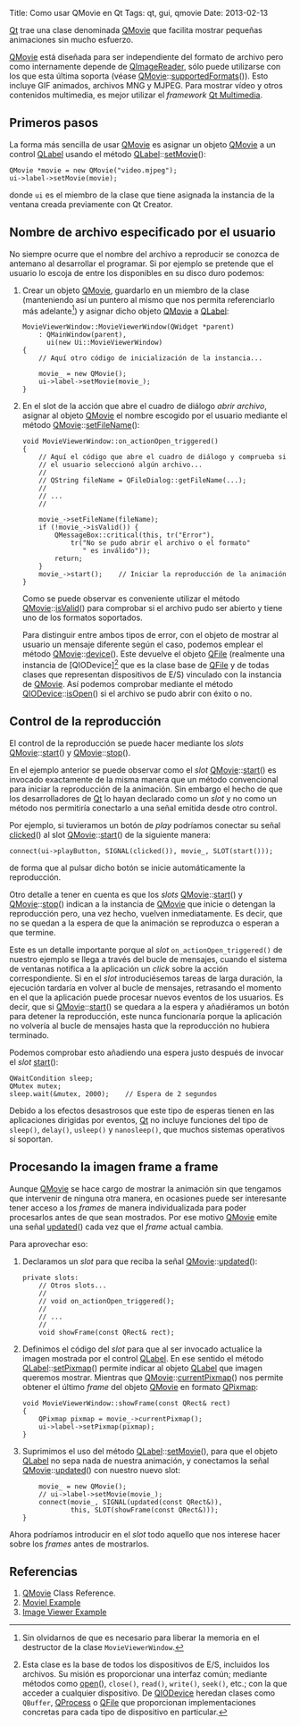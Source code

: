 Title: Como usar QMovie en Qt
Tags: qt, gui, qmovie
Date: 2013-02-13

[Qt] trae una clase denominada [QMovie] que facilita mostrar pequeñas
animaciones sin mucho esfuerzo.

[QMovie] está diseñada para ser independiente del formato de archivo pero como
internamente depende de [QImageReader], sólo puede utilizarse con los que esta
última soporta (véase [QMovie]::[supportedFormats][]()). Esto incluye GIF
animados, archivos MNG y MJPEG. Para mostrar vídeo y otros contenidos
multimedia, es mejor utilizar el _framework_ [Qt Multimedia].

## Primeros pasos

La forma más sencilla de usar [QMovie] es asignar un objeto [QMovie] a un
control [QLabel] usando el método [QLabel]::[setMovie][]():

    QMovie *movie = new QMovie("video.mjpeg");
    ui->label->setMovie(movie);

donde `ui` es el miembro de la clase que tiene asignada la instancia de la
ventana creada previamente con Qt Creator.
    
## Nombre de archivo especificado por el usuario

No siempre ocurre que el nombre del archivo a reproducir se conozca de antemano
al desarrollar el programar. Si por ejemplo se pretende que el usuario lo
escoja de entre los disponibles en su disco duro podemos:

 1. Crear un objeto [QMovie], guardarlo en un miembro de la clase (manteniendo
 así un puntero al mismo que nos permita referenciarlo más adelante[^1]) y asignar
 dicho objeto [QMovie] a [QLabel]:

        MovieViewerWindow::MovieViewerWindow(QWidget *parent)
            : QMainWindow(parent),
              ui(new Ui::MovieViewerWindow)
        {
            // Aquí otro código de inicialización de la instancia...

            movie_ = new QMovie();
            ui->label->setMovie(movie_);
        }

 2. En el slot de la acción que abre el cuadro de diálogo _abrir archivo_,
 asignar al objeto [QMovie] el nombre escogido por el usuario mediante el
 método [QMovie]::[setFileName][]():

        void MovieViewerWindow::on_actionOpen_triggered()
        {
            // Aquí el código que abre el cuadro de diálogo y comprueba si
            // el usuario seleccionó algún archivo...
            //
            // QString fileName = QFileDialog::getFileName(...);
            //
            // ...
            //

            movie_->setFileName(fileName);
            if (!movie_->isValid()) {
                QMessageBox::critical(this, tr("Error"),
                    tr("No se pudo abrir el archivo o el formato"
                       " es inválido"));
                return;
            }
            movie_->start();    // Iniciar la reproducción de la animación
        }

    Como se puede observar es conveniente utilizar el método [QMovie]::[isValid][]()
para comprobar si el archivo pudo ser abierto y tiene uno de los formatos soportados.

    Para distinguir entre ambos tipos de error, con el objeto de mostrar al usuario
un mensaje diferente según el caso, podemos emplear el método [QMovie]::[device][]().
Este devuelve el objeto [QFile] (realmente una instancia de [QIODevice][^2] que es la clase
base de [QFile] y de todas clases que representan dispositivos de E/S) vinculado con
la instancia de [QMovie]. Así podemos comprobar mediante el método
[QIODevice]::[isOpen][]() si el archivo se pudo abrir con éxito o no.

## Control de la reproducción

El control de la reproducción se puede hacer mediante los _slots_
[QMovie]::[start][]() y [QMovie]::[stop][]().

En el ejemplo anterior se puede observar como el _slot_ [QMovie]::[start][]()
es invocado exactamente de la misma manera que un método convencional para
iniciar la reproducción de la animación. Sin embargo el hecho de que los
desarrolladores de [Qt] lo hayan declarado como un _slot_ y no como un
método nos permitiría conectarlo a una señal emitida desde otro control.

Por ejemplo, si tuvieramos un botón de _play_ podríamos conectar su señal
[clicked][]() al slot [QMovie]::[start][]() de la siguiente manera:

    connect(ui->playButton, SIGNAL(clicked()), movie_, SLOT(start()));

de forma que al pulsar dicho botón se inicie automáticamente la reproducción.

Otro detalle a tener en cuenta es que los _slots_ [QMovie]::[start][]()
y [QMovie]::[stop][]() indican a la instancia de [QMovie] que inicie o detengan
la reproducción pero, una vez hecho, vuelven inmediatamente. Es decir, que no
se quedan a la espera de que la animación se reproduzca o esperan a que termine.

Este es un detalle importante porque al _slot_ `on_actionOpen_triggered()` de
nuestro ejemplo se llega a través del bucle de mensajes, cuando el sistema de
ventanas notifica a la aplicación un _click_ sobre la acción correspondiente. Si
en el _slot_ introduciésemos tareas de larga duración, la ejecución tardaría en
volver al bucle de mensajes, retrasando el momento en el que la aplicación puede
procesar nuevos eventos de los usuarios. Es decir, que si
[QMovie]::[start][]() se quedara a la espera y añadiéramos un botón para detener
la reproducción, este nunca funcionaría porque la aplicación no volvería al bucle
de mensajes hasta que la reproducción no hubiera terminado.

Podemos comprobar esto añadiendo una espera justo después de invocar el
_slot_ [start][]():

    QWaitCondition sleep;
    QMutex mutex;
    sleep.wait(&mutex, 2000);    // Espera de 2 segundos

Debido a los efectos desastrosos que este tipo de esperas tienen en las aplicaciones
dirigidas por eventos, [Qt] no incluye funciones del tipo de `sleep()`, `delay()`,
`usleep()` y `nanosleep()`, que muchos sistemas operativos sí soportan.
                     
## Procesando la imagen frame a frame

Aunque [QMovie] se hace cargo de mostrar la animación sin que tengamos que intervenir
de ninguna otra manera, en ocasiones puede ser interesante tener acceso a los
_frames_ de manera individualizada para poder procesarlos antes de que sean mostrados.
Por ese motivo [QMovie] emite una señal [updated][]() cada vez que el _frame_
actual cambia.

Para aprovechar eso:

 1. Declaramos un _slot_ para que reciba la señal [QMovie]::[updated][]():

        private slots:
            // Otros slots...
            //
            // void on_actionOpen_triggered();
            //
            // ...
            //
            void showFrame(const QRect& rect);

 2. Definimos el código del _slot_ para que al ser invocado actualice la
imagen mostrada por el control [QLabel]. En ese sentido el método
[QLabel]::[setPixmap][]() permite indicar al objeto [QLabel] que imagen queremos
mostrar. Mientras que [QMovie]::[currentPixmap][]() nos permite obtener el último
_frame_ del objeto [QMovie] en formato [QPixmap]:

        void MovieViewerWindow::showFrame(const QRect& rect)
        {
            QPixmap pixmap = movie_->currentPixmap();
            ui->label->setPixmap(pixmap);
        }

 3. Suprimimos el uso del método [QLabel]::[setMovie][](), para que el
objeto [QLabel] no sepa nada de nuestra animación, y conectamos la señal
[QMovie]::[updated][]() con nuestro nuevo slot:

            movie_ = new QMovie();
            // ui->label->setMovie(movie_);
            connect(movie_, SIGNAL(updated(const QRect&)),
                    this, SLOT(showFrame(const QRect&)));
        }

Ahora podríamos introducir en el _slot_ todo aquello que nos interese hacer
sobre los _frames_ antes de mostrarlos.

## Referencias

 1. [QMovie] Class Reference.
 2. [Moviel Example](http://qt-project.org/doc/qt-5.0/qtwidgets/widgets-movie.html)
 3. [Image Viewer Example](http://qt-project.org/doc/qt-5.0/qtwidgets/widgets-imageviewer.html)

[Qt]: |filename|/Overviews/proyecto-qt.md "Proyecto Qt"
[QMovie]: http://qt-project.org/doc/qt-5.0/qtgui/qmovie.html "QMovie"
[QImageReader]: http://qt-project.org/doc/qt-5.0/qtgui/qimagereader.html "QImageReader"
[supportedFormats]: http://qt-project.org/doc/qt-5.0/qtgui/qmovie.html#supportedFormats "QMovie::supportedFormats()"
[Qt Multimedia]: http://qt-project.org/doc/qt-5.0/qtmultimedia/multimediaoverview.html "Qt Multimedia"
[QLabel]: http://qt-project.org/doc/qt-5.0/qtwidgets/qlabel.html "QLabel"
[setMovie]: http://qt-project.org/doc/qt-5.0/qtwidgets/qlabel.html#setMovie "QLabel::setMovie()"
[setPixmap]: http://qt-project.org/doc/qt-5.0/qtwidgets/qlabel.html#setPixmap "QLabel::setPixmap()"
[setFileName]: http://qt-project.org/doc/qt-5.0/qtgui/qmovie.html#setFileName "QMovie::setFileName()"
[isValid]: http://qt-project.org/doc/qt-5.0/qtgui/qmovie.html#isValid "QMovie::isValid()"
[QFile]: http://qt-project.org/doc/qt-5.0/qtcore/qfile.html "QFile"
[open]: http://qt-project.org/doc/qt-5.0/qtcore/qfile.html#open "QFile::open()"
[isOpen]: http://qt-project.org/doc/qt-5.0/qtcore/qfile.html#isOpen "QFile::isOpen()"
[device]: http://qt-project.org/doc/qt-5.0/qtgui/qmovie.html#device "QMovie::device()"
[QIODevice]: http://qt-project.org/doc/qt-5.0/qtcore/qiodevice.html "QIODevice"
[QProcess]: http://qt-project.org/doc/qt-5.0/qtcore/qprocess.html "QProcess"
[start]: http://qt-project.org/doc/qt-5.0/qtgui/qmovie.html#start "QMovie::start()"
[stop]: http://qt-project.org/doc/qt-5.0/qtgui/qmovie.html#stop "QMovie::stop()"
[clicked]: http://qt-project.org/doc/qt-5.0/qtwidgets/qabstractbutton.html#clicked "QAbstractButton::clicked"
[updated]: http://qt-project.org/doc/qt-5.0/qtgui/qmovie.html#updated "QMovie::updated()"
[currentPixmap]: http://qt-project.org/doc/qt-5.0/qtgui/qmovie.html#currentPixmap "QMovie::currentPixmap()"
[QPixmap]: http://qt-project.org/doc/qt-5.0/qtgui/qpixmap.html "QPixmap"

[^1]: Sin olvidarnos de que es necesario para liberar la memoria en el destructor de la clase `MovieViewerWindow`.
[^2]: Esta clase es la base de todos los dispositivos de E/S, incluidos los archivos. Su
misión es proporcionar una interfaz común; mediante métodos como [open][](),
`close()`, `read()`, `write()`, `seek()`, etc.; con la que acceder a cualquier
dispositivo. De [QIODevice] heredan clases como `QBuffer`, [QProcess] o [QFile] que
proporcionan implementaciones concretas para cada tipo de dispositivo en particular.
